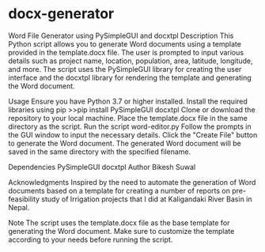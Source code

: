 # docx-generator
Word File Generator using PySimpleGUI and docxtpl
Description
This Python script allows you to generate Word documents using a template provided in the template.docx file. The user is prompted to input various details such as project name, location, population, area, latitude, longitude, and more. The script uses the PySimpleGUI library for creating the user interface and the docxtpl library for rendering the template and generating the Word document.

Usage
Ensure you have Python 3.7 or higher installed.
Install the required libraries using pip >>pip install PySimpleGUI docxtpl
Clone or download the repository to your local machine.
Place the template.docx file in the same directory as the script.
Run the script word-editor.py
Follow the prompts in the GUI window to input the necessary details.
Click the "Create File" button to generate the Word document.
The generated Word document will be saved in the same directory with the specified filename.

Dependencies
PySimpleGUI
docxtpl
Author
Bikesh Suwal

Acknowledgments
Inspired by the need to automate the generation of Word documents based on a template for creating a number of reports on pre-feasibility study of Irrigation projects that I did at Kaligandaki River Basin in Nepal.

Note
The script uses the template.docx file as the base template for generating the Word document. Make sure to customize the template according to your needs before running the script.
